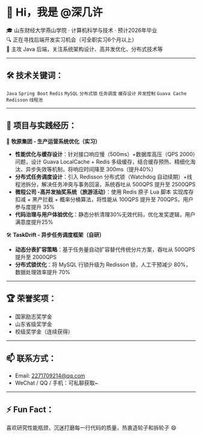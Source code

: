 # 👋 Hi，我是 @深几许

🎓 山东财经大学燕山学院 · 计算机科学与技术 · 预计2026年毕业  
🔍 正在寻找后端开发实习机会（可全职实习6个月以上）  
💬 主攻 Java 后端，关注系统架构设计、高并发优化、分布式技术等  

---

## 🛠 技术关键词：
`Java` `Spring Boot` `Redis` `MySQL` `分布式锁` `任务调度` `缓存设计` `并发控制` `Guava Cache` `Redisson` `线程池`

---

## 🚀 项目与实践经历：

🔧 **牧原集团 - 生产运营系统优化（实习）**  
- **性能优化与缓存设计**：针对接口响应慢（500ms）+数据库高压（QPS 2000）问题，设计 Guava LocalCache + Redis 多级缓存，结合缓存预热、精细化淘汰、异步失效等机制，将响应时间降至 300ms（提升40%）  
- **分布式任务调度设计**：引入 Redisson 分布式锁（Watchdog 自动续期）+线程池拆分，解决任务冲突与事务回滚，系统吞吐从 500QPS 提升至 2500QPS  
- **微程公司 -高并发抽奖系统（旅游活动）**：使用 Redis 原子 Lua 脚本 实现库存扣减 + 黑产拦截 + 概率分桶算法，将性能从 100QPS 提升至 700QPS，用户参与度提升 35%  
- **代码治理与用户体验优化**：静态分析清理30%无效代码，优化发奖逻辑，用户满意度提升25%

🛠 **TaskDrift - 异步任务调度框架（自研）**  
- **动态分表扩容策略**：基于任务量自动扩容替代传统分片方案，吞吐从 500QPS 提升至 2000QPS  
- **分布式锁优化**：将 MySQL 行锁升级为 Redisson 锁，人工干预减少 80%，数据处理效率提升 70%
---

## 🏆 荣誉奖项：
- 国家励志奖学金
- 山东省级奖学金
- 校级奖学金（连续获得）
---

## 📫 联系方式：
- Email: 2271709214@qq.com
- WeChat / QQ / 手机：可私聊获取~
---
## ⚡ Fun Fact：
喜欢研究性能瓶颈，沉迷打磨每一行代码的质量，热衷造轮子和拆轮子 😄

